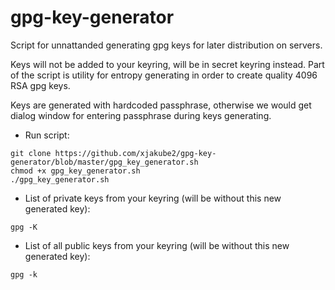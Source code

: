 # gpg-key-generator

Script for unnattanded generating gpg keys for later distribution on servers.

Keys will not be added to your keyring, will be in secret keyring instead.
Part of the script is utility for entropy generating in order to create quality 4096 RSA gpg keys.

Keys are generated with hardcoded passphrase, otherwise we would get dialog window for entering passphrase during keys generating.

- Run script:
```
git clone https://github.com/xjakube2/gpg-key-generator/blob/master/gpg_key_generator.sh
chmod +x gpg_key_generator.sh
./gpg_key_generator.sh
```
- List of private keys from your keyring (will be without this new generated key):
```
gpg -K
```

- List of all public keys from your keyring (will be without this new generated key):
```
gpg -k
```
